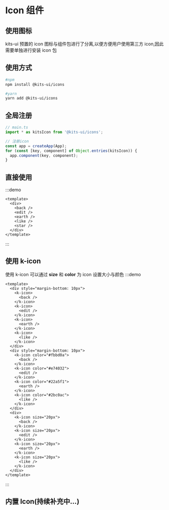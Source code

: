 # Icon 组件

## 使用图标

kits-ui 预置的 icon 图标与组件包进行了分离,以便方便用户使用第三方 icon,因此需要单独进行安装 icon 包

## 使用方式

```bash
#npm
npm install @kits-ui/icons

#yarn
yarn add @kits-ui/icons

```

## 全局注册

```js
// main.ts
import * as kitsIcon from '@kits-ui/icons';

// 注册icon
const app = createApp(App);
for (const [key, component] of Object.entries(kitsIcon)) {
  app.component(key, component);
}
```

## 直接使用

:::demo

```vue
<template>
  <div>
    <back />
    <edit />
    <earth />
    <like />
    <star />
  </div>
</template>
```

:::

## 使用 k-icon

使用 k-icon 可以通过 **size** 和 **color** 为 icon 设置大小与颜色
:::demo

```vue
<template>
  <div style="margin-bottom: 10px">
    <k-icon>
      <back />
    </k-icon>
    <k-icon>
      <edit />
    </k-icon>
    <k-icon>
      <earth />
    </k-icon>
    <k-icon>
      <like />
    </k-icon>
  </div>
  <div style="margin-bottom: 10px">
    <k-icon color="#fbbd0a">
      <back />
    </k-icon>
    <k-icon color="#e74032">
      <edit />
    </k-icon>
    <k-icon color="#22a5f1">
      <earth />
    </k-icon>
    <k-icon color="#2bc0ac">
      <like />
    </k-icon>
  </div>
  <div>
    <k-icon size="20px">
      <back />
    </k-icon>
    <k-icon size="20px">
      <edit />
    </k-icon>
    <k-icon size="20px">
      <earth />
    </k-icon>
    <k-icon size="20px">
      <like />
    </k-icon>
  </div>
</template>
```

:::

## 内置 Icon(持续补充中...)

<Icons/>
